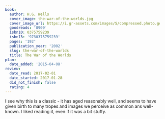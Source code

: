 ```yaml
---
book:
  author: H.G. Wells
  cover_image: the-war-of-the-worlds.jpg
  cover_image_url: https://i.gr-assets.com/images/S/compressed.photo.goodreads.com/books/1320391644l/8909._SX98_.jpg
  goodreads: '8909'
  isbn10: 0375759239
  isbn13: '9780375759239'
  pages: '192'
  publication_year: '2002'
  slug: the-war-of-the-worlds
  title: The War of the Worlds
plan:
  date_added: '2015-04-08'
review:
  date_read: 2017-02-01
  date_started: 2017-01-28
  did_not_finish: false
  rating: 4
---
```


I see why this is a classic - it has aged reasonably well, and seems to have given birth to many tropes and images we perceive as common ans well-known. I liked reading it, even if it was a bit stuffy.

